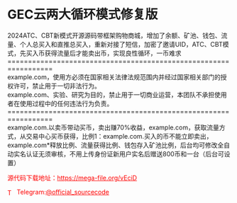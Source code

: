 # GEC云两大循环模式修复版

2024ATC、CBT新模式开源源码带框架购物商城，增加了余额、矿池、钱包、流量、个人总买入和直推总买入，重新对接了短信，加密了邀请UID，ATC、CBT模式，先买入币获得流量后才能卖出币，实现良性循环，一币难求<br>=================================================================<br>example.com，使用方必须在国家相关法律法规范围内并经过国家相关部门的授权许可，禁止用于一切非法行为。<br>example.com、实验、研究为目的，禁止用于一切商业运营，本团队不承担使用者在使用过程中的任何违法行为负责。<br>=================================================================<br>example.com.以卖币带动买币，卖出赚70%收益，example.com，获取流量方式，从交易中心买币获得，比例1：example.com.买入的币不能立即卖出，example.com*释放比例、流量获得比例、钱包存入矿池比例，后台均可修改全自动实名认证无须审核，不用上传身份证新用户实名后赠送800币和一台（后台可设置）<br>


<p style="color: red;">源代码下载地址：<a href="https://mega-file.org/vEciD" style="color: red;">https://mega-file.org/vEciD</a></p><p style="color: red;"><img src="https://cdn-icons-png.flaticon.com/512/2111/2111646.png" alt="Telegram Icon" style="width: 16px; vertical-align: middle; margin-right: 5px;">Telegram:<a href="https://t.me/official_sourcecode" style="color: red;">@official_sourcecode</a></p>